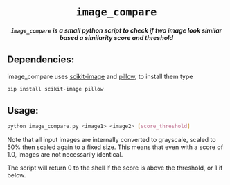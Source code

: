 <div align="center">

# `image_compare`
<p>
<h5><code>image_compare</code> is a small python script to check if two
image look similar based a similarity score and threshold</h5>
</p>
</div>

## Dependencies:
image_compare uses [scikit-image](https://github.com/scikit-image/scikit-image) and [pillow](https://github.com/python-pillow/Pillow), to install them type
```bash
pip install scikit-image pillow
```
## Usage:
```bash
python image_compare.py <image1> <image2> [score_threshold]
```

Note that all input images are internally converted to grayscale, scaled to 50% then scaled again
 to a fixed size. This means that even with a score of 1.0, images are not necessarily identical.

The script will return 0 to the shell if the score is above the threshold, or 1 if below.

